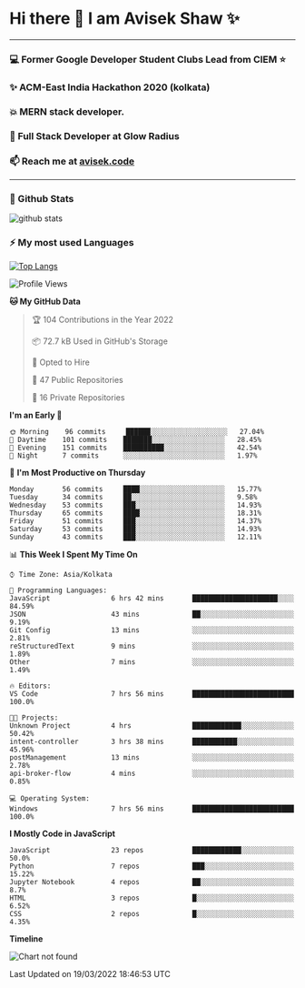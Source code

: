 # Hi there 👋 I am Avisek Shaw ✨

---
### :computer: Former Google Developer Student Clubs Lead from CIEM :star: 
###  ✨ ACM-East India Hackathon 2020 (kolkata)
###  :boom: MERN stack developer.
###  🔭 Full Stack Developer at Glow Radius
###  📫 Reach me at [avisek.code](https://avisekcode.netlify.app/)
---
### 🌱 Github Stats
![github stats](https://github-readme-stats.vercel.app/api?username=shawavisek35&count_private=true&show_icons=true&bg_color=315,48c6ef,6f86d6&title_color=ffffff&text_color=ffffff&icon_color=ee609c)
### ⚡ My most used Languages 
<!--![github stats](https://github-readme-stats.vercel.app/api?username=shawavisek35&show_icons=true&theme=radical)-->
[![Top Langs](https://github-readme-stats.vercel.app/api/top-langs/?username=shawavisek35&layout=compact)](https://github.com/shawavisek35)
<!--START_SECTION:waka-->
![Profile Views](http://img.shields.io/badge/Profile%20Views-0-blue)

**🐱 My GitHub Data** 

> 🏆 104 Contributions in the Year 2022
 > 
> 📦 72.7 kB Used in GitHub's Storage 
 > 
> 💼 Opted to Hire
 > 
> 📜 47 Public Repositories 
 > 
> 🔑 16 Private Repositories  
 > 
**I'm an Early 🐤** 

```text
🌞 Morning    96 commits     ██████░░░░░░░░░░░░░░░░░░░   27.04% 
🌆 Daytime    101 commits    ███████░░░░░░░░░░░░░░░░░░   28.45% 
🌃 Evening    151 commits    ██████████░░░░░░░░░░░░░░░   42.54% 
🌙 Night      7 commits      ░░░░░░░░░░░░░░░░░░░░░░░░░   1.97%

```
📅 **I'm Most Productive on Thursday** 

```text
Monday       56 commits     ████░░░░░░░░░░░░░░░░░░░░░   15.77% 
Tuesday      34 commits     ██░░░░░░░░░░░░░░░░░░░░░░░   9.58% 
Wednesday    53 commits     ███░░░░░░░░░░░░░░░░░░░░░░   14.93% 
Thursday     65 commits     ████░░░░░░░░░░░░░░░░░░░░░   18.31% 
Friday       51 commits     ███░░░░░░░░░░░░░░░░░░░░░░   14.37% 
Saturday     53 commits     ███░░░░░░░░░░░░░░░░░░░░░░   14.93% 
Sunday       43 commits     ███░░░░░░░░░░░░░░░░░░░░░░   12.11%

```


📊 **This Week I Spent My Time On** 

```text
⌚︎ Time Zone: Asia/Kolkata

💬 Programming Languages: 
JavaScript               6 hrs 42 mins       █████████████████████░░░░   84.59% 
JSON                     43 mins             ██░░░░░░░░░░░░░░░░░░░░░░░   9.19% 
Git Config               13 mins             ░░░░░░░░░░░░░░░░░░░░░░░░░   2.81% 
reStructuredText         9 mins              ░░░░░░░░░░░░░░░░░░░░░░░░░   1.89% 
Other                    7 mins              ░░░░░░░░░░░░░░░░░░░░░░░░░   1.49%

🔥 Editors: 
VS Code                  7 hrs 56 mins       █████████████████████████   100.0%

🐱‍💻 Projects: 
Unknown Project          4 hrs               ████████████░░░░░░░░░░░░░   50.42% 
intent-controller        3 hrs 38 mins       ███████████░░░░░░░░░░░░░░   45.96% 
postManagement           13 mins             ░░░░░░░░░░░░░░░░░░░░░░░░░   2.78% 
api-broker-flow          4 mins              ░░░░░░░░░░░░░░░░░░░░░░░░░   0.85%

💻 Operating System: 
Windows                  7 hrs 56 mins       █████████████████████████   100.0%

```

**I Mostly Code in JavaScript** 

```text
JavaScript               23 repos            ████████████░░░░░░░░░░░░░   50.0% 
Python                   7 repos             ███░░░░░░░░░░░░░░░░░░░░░░   15.22% 
Jupyter Notebook         4 repos             ██░░░░░░░░░░░░░░░░░░░░░░░   8.7% 
HTML                     3 repos             █░░░░░░░░░░░░░░░░░░░░░░░░   6.52% 
CSS                      2 repos             █░░░░░░░░░░░░░░░░░░░░░░░░   4.35%

```


**Timeline**

![Chart not found](https://raw.githubusercontent.com/shawavisek35/shawavisek35/master/charts/bar_graph.png) 


 Last Updated on 19/03/2022 18:46:53 UTC
<!--END_SECTION:waka-->
